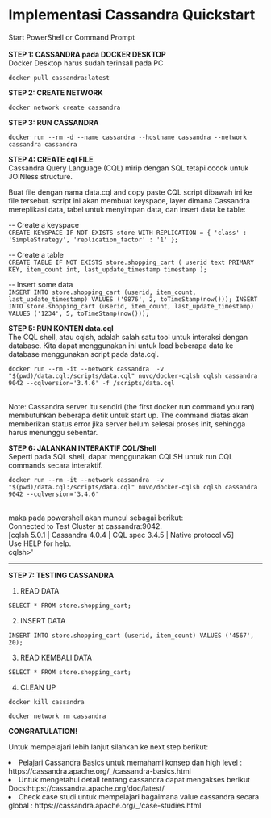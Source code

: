 <h1> Implementasi Cassandra Quickstart </h1>
Start PowerShell or Command Prompt 
<br><br>
<p1><strong> STEP 1: CASSANDRA pada DOCKER DESKTOP</strong></p1>
<br>Docker Desktop harus sudah terinsall pada PC

`docker pull cassandra:latest`

<p2> <strong>STEP 2: CREATE NETWORK</strong></p2>

`docker network create cassandra`

<p3><strong> STEP 3: RUN CASSANDRA</strong></p3>

`docker run --rm -d --name cassandra --hostname cassandra --network cassandra cassandra`

<p3><strong> STEP 4: CREATE cql FILE</strong></p3>
<br>Cassandra Query Language (CQL) mirip dengan SQL tetapi cocok untuk JOINless structure.

Buat file dengan nama data.cql and copy paste CQL script dibawah ini ke file tersebut. script ini akan membuat keyspace, layer dimana Cassandra mereplikasi data, tabel untuk menyimpan data, dan insert data ke table:

-- Create a keyspace
<br>`CREATE KEYSPACE IF NOT EXISTS store WITH REPLICATION = { 'class' : 'SimpleStrategy', 'replication_factor' : '1' };`

-- Create a table
<br>`CREATE TABLE IF NOT EXISTS store.shopping_cart (
userid text PRIMARY KEY,
item_count int,
last_update_timestamp timestamp
);`

-- Insert some data
<br>`INSERT INTO store.shopping_cart
(userid, item_count, last_update_timestamp)
VALUES ('9876', 2, toTimeStamp(now()));
INSERT INTO store.shopping_cart
(userid, item_count, last_update_timestamp)
VALUES ('1234', 5, toTimeStamp(now()));`

<p4><strong> STEP 5: RUN KONTEN data.cql</strong></p4>
<br>The CQL shell, atau cqlsh, adalah salah satu tool untuk interaksi dengan database. Kita dapat menggunakan ini untuk load beberapa data ke database menggunakan script pada data.cql.

`docker run --rm -it --network cassandra  -v "$(pwd)/data.cql:/scripts/data.cql" nuvo/docker-cqlsh cqlsh cassandra 9042 --cqlversion='3.4.6' -f /scripts/data.cql`

<br>Note: Cassandra server itu sendiri (the first docker run command you ran) membutuhkan beberapa detik untuk start up. The command diatas akan memberikan status error jika server belum selesai proses init, sehingga harus menunggu sebentar.

<p5><strong> STEP 6: JALANKAN INTERAKTIF CQL/Shell</strong></p4>
<br>Seperti pada SQL shell, dapat menggunakan CQLSH untuk run CQL commands secara interaktif.

`docker run --rm -it --network cassandra  -v "$(pwd)/data.cql:/scripts/data.cql" nuvo/docker-cqlsh cqlsh cassandra 9042 --cqlversion='3.4.6'`

<br>maka pada powershell akan muncul sebagai berikut:
<br>Connected to Test Cluster at cassandra:9042.
<br>[cqlsh 5.0.1 | Cassandra 4.0.4 | CQL spec 3.4.5 | Native protocol v5]
<br>Use HELP for help.
<br>cqlsh>'
_____________________________________________________________________________________________
<p5><strong> STEP 7: TESTING CASSANDRA</strong></p4>
1. READ DATA

`SELECT * FROM store.shopping_cart;`

2. INSERT DATA

`INSERT INTO store.shopping_cart (userid, item_count) VALUES ('4567', 20);`

3. READ KEMBALI DATA

`SELECT * FROM store.shopping_cart;`

4. CLEAN UP

`docker kill cassandra`

`docker network rm cassandra`

<strong>CONGRATULATION!</strong>

Untuk mempelajari lebih lanjut silahkan ke next step berikut:

<li>Pelajari Cassandra Basics untuk memahami konsep dan high level : https://cassandra.apache.org/_/cassandra-basics.html</li>
<li>Untuk mengetahui detail tentang cassandra dapat mengakses berikut Docs:https://cassandra.apache.org/doc/latest/</li>
<li>Check case studi untuk mempelajari bagaimana value cassandra secara global : https://cassandra.apache.org/_/case-studies.html</li>
